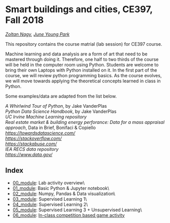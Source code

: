 # Smart buildings and cities, CE397, Fall 2018

*[Zoltan Nagy](https://nagy.caee.utexas.edu/team/prof-zoltan-nagy-phd/), [June Young Park](http://sites.utexas.edu/juneyoungpark/)*

This repository contains the course matrial (lab session) for CE397 course. 

Machine learning and data analysis are a form of art that need to be mastered through doing it. Therefore, one half to two thirds of the course will be held in the computer room using Python. Students are welcome to bring their own Laptops with Python installed on it. In the first part of the course, we will review python programming basics. As the course evolves, we will move towards applying the theoretical concepts learned in class in Python.

Some examples/data are adapted from the list below.
 
*A Whirlwind Tour of Python*, by Jake VanderPlas\
*Python Data Science Handbook*, by Jake VanderPlas\
*UC Irvine Machine Learning repository*\
*Real estate market & building energy perforance: Data for a mass appraisal approach*, Data in Brief, Bonifaci & Copiello\
*https://towardsdatascience.com/* \
*https://stackoverflow.com/* \
*https://stackabuse.com/* \
*IEA RECS data repository* \
*https://www.data.gov/*

## Index
- [00_module](00_overview.ipynb): Lab activity overview\
- [01_module](01_module.ipynb): Basic Python & Jupyter notebook\
- [02_module](02_module.ipynb): Numpy, Pandas & Data visualization\
- [03_module](03_module.ipynb): Supervised Learning 1\
- [04_module](04_module.ipynb): Supervised Learning 2\
- [05_module](05_module.ipynb): Supervised Learning 3 + Unsupervised Learning\
- [06_module](06_Module.ipynb): [In-class competition based game activity](in_class_act.pdf)
